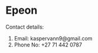 <html>
<body>
<h1>Epeon</h1>
<p>Contact details:</p>
  <ol>
    <li>Email: kaspervann9@gmail.com</li>
    <li>Phone No: +27 71 442 0787</li>
  </ol>
</body>
</html>
